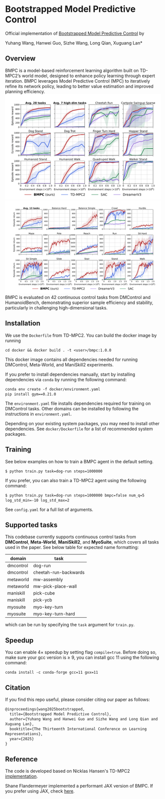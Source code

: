 # Bootstrapped Model Predictive Control

Official implementation of [Bootstrapped Model Predictive Control](https://openreview.net/forum?id=i7jAYFYDcM&noteId=TJpOFyUgv7) by

Yuhang Wang, Hanwei Guo, Sizhe Wang, Long Qian, Xuguang Lan\*

## Overview

BMPC is a model-based reinforcement learning algorithm built on TD-MPC2’s world model, designed to enhance policy learning through expert iteration. BMPC leverages Model Predictive Control (MPC) to iteratively refine its network policy, leading to better value estimation and improved planning efficiency.
![image](./assets/dmc.png)
![image](./assets/humanoidbench.png)
BMPC is evaluated on 42 continuous control tasks from DMControl and HumanoidBench, demonstrating superior sample efficiency and stability, particularly in challenging high-dimensional tasks.

## Installation

We use the `Dockerfile` from TD-MPC2. You can build the docker image by running

```
cd docker && docker build . -t <user>/bmpc:1.0.0
```

This docker image contains all dependencies needed for running DMControl, Meta-World, and ManiSkill2 experiments.

If you prefer to install dependencies manually, start by installing dependencies via `conda` by running the following command:

```
conda env create -f docker/environment.yaml
pip install gym==0.21.0
```

The `environment.yaml` file installs dependencies required for training on DMControl tasks. Other domains can be installed by following the instructions in `environment.yaml`.

Depending on your existing system packages, you may need to install other dependencies. See `docker/Dockerfile` for a list of recommended system packages.

## Training

See below examples on how to train a BMPC agent in the default setting. 

```
$ python train.py task=dog-run steps=1000000
```

If you prefer, you can also train a TD-MPC2 agent using the following command:

```
$ python train.py task=dog-run steps=1000000 bmpc=false num_q=5 log_std_min=-10 log_std_max=2 
```

See `config.yaml` for a full list of arguments.

## Supported tasks
This codebase currently supports continuous control tasks from **DMControl**, **Meta-World**, **ManiSkill2**, and **MyoSuite**, which covers all tasks used in the paper. See below table for expected name formatting:

| domain | task
| --- | --- |
| dmcontrol | dog-run
| dmcontrol | cheetah-run-backwards
| metaworld | mw-assembly
| metaworld | mw-pick-place-wall
| maniskill | pick-cube
| maniskill | pick-ycb
| myosuite  | myo-key-turn
| myosuite  | myo-key-turn-hard

which can be run by specifying the `task` argument for `train.py`.

## Speedup

You can enable 4× speedup by setting flag `compile=true`. Before doing so, make sure your gcc version is ≥ 9, you can install gcc 11 using the following command:

```
conda install -c conda-forge gcc=11 gxx=11
```

## Citation

If you find this repo useful, please consider citing our paper as follows:

```
@inproceedings{wang2025bootstrapped,
  title={Bootstrapped Model Predictive Control},
  author={Yuhang Wang and Hanwei Guo and Sizhe Wang and Long Qian and Xuguang Lan},
  booktitle={The Thirteenth International Conference on Learning Representations},
  year={2025}
}
```

## Reference

The code is developed based on Nicklas Hansen's TD-MPC2 [implementation](https://github.com/nicklashansen/tdmpc2).

Shane Flandermeyer implemented a performant JAX version of BMPC. If you prefer using JAX, check [here](https://github.com/ShaneFlandermeyer/bmpc-jax).

